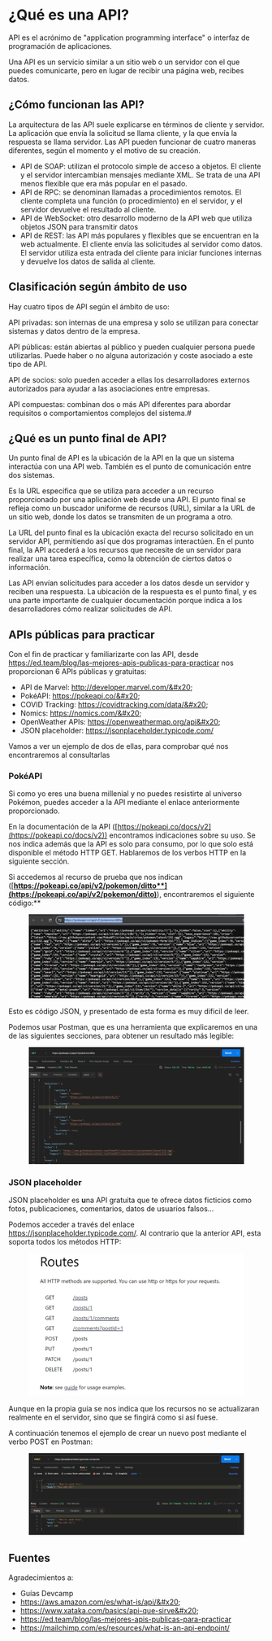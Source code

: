 # ¿Qué es una API?

API es el acrónimo de "application programming interface" o interfaz de programación de aplicaciones.

Una API es un servicio similar a un sitio web o un servidor con el que puedes comunicarte, pero en lugar de recibir una página web, recibes datos.

## ¿Cómo funcionan las API?

La arquitectura de las API suele explicarse en términos de cliente y servidor. La aplicación que envía la solicitud se llama cliente, y la que envía la respuesta se llama servidor. Las API pueden funcionar de cuatro maneras diferentes, según el momento y el motivo de su creación.&#x20;

* API de SOAP: utilizan el protocolo simple de acceso a objetos. El cliente y el servidor intercambian mensajes mediante XML. Se trata de una API menos flexible que era más popular en el pasado.&#x20;
* API de RPC: se denominan llamadas a procedimientos remotos. El cliente completa una función (o procedimiento) en el servidor, y el servidor devuelve el resultado al cliente.&#x20;
* API de WebSocket: otro desarrollo moderno de la API web que utiliza objetos JSON para transmitir datos&#x20;
* API de REST: las API más populares y flexibles que se encuentran en la web actualmente. El cliente envía las solicitudes al servidor como datos. El servidor utiliza esta entrada del cliente para iniciar funciones internas y devuelve los datos de salida al cliente.

## Clasificación según ámbito de uso

Hay cuatro tipos de API según el ámbito de uso:&#x20;

API privadas: son internas de una empresa y solo se utilizan para conectar sistemas y datos dentro de la empresa.&#x20;

API públicas: están abiertas al público y pueden cualquier persona puede utilizarlas. Puede haber o no alguna autorización y coste asociado a este tipo de API.&#x20;

API de socios: solo pueden acceder a ellas los desarrolladores externos autorizados para ayudar a las asociaciones entre empresas.&#x20;

API compuestas: combinan dos o más API diferentes para abordar requisitos o comportamientos complejos del sistema.#

## ¿Qué es un punto final de API?

Un punto final de API es la ubicación de la API en la que un sistema interactúa con una API web. También es el punto de comunicación entre dos sistemas.

Es la URL específica que se utiliza para acceder a un recurso proporcionado por una aplicación web desde una API. El punto final se refleja como un buscador uniforme de recursos (URL), similar a la URL de un sitio web, donde los datos se transmiten de un programa a otro.

La URL del punto final es la ubicación exacta del recurso solicitado en un servidor API, permitiendo así que dos programas interactúen. En el punto final, la API accederá a los recursos que necesite de un servidor para realizar una tarea específica, como la obtención de ciertos datos o información.

Las API envían solicitudes para acceder a los datos desde un servidor y reciben una respuesta. La ubicación de la respuesta es el punto final, y es una parte importante de cualquier documentación porque indica a los desarrolladores cómo realizar solicitudes de API.

## APIs públicas para practicar

Con el fin de practicar y familiarizarte con las API, desde https://ed.team/blog/las-mejores-apis-publicas-para-practicar nos proporcionan 6 APIs públicas y gratuitas:

* API de Marvel: http://developer.marvel.com/&#x20;
* PokéAPI: https://pokeapi.co/&#x20;
* COVID Tracking: https://covidtracking.com/data/&#x20;
* Nomics: https://nomics.com/&#x20;
* OpenWeather APIs: https://openweathermap.org/api&#x20;
* JSON placeholder: https://jsonplaceholder.typicode.com/

Vamos a ver un ejemplo de dos de ellas, para comprobar qué nos encontraremos al consultarlas

### PokéAPI

Si como yo eres una buena millenial y no puedes resistirte al universo Pokémon, puedes acceder a la API mediante el enlace anteriormente proporcionado.

En la documentación de la API ([https://pokeapi.co/docs/v2](https://pokeapi.co/docs/v2)) encontramos indicaciones sobre su uso. Se nos indica además que la API es solo para consumo, por lo que solo está disponible el método HTTP GET. Hablaremos de los verbos HTTP en la siguiente sección.

Si accedemos al recurso de prueba que nos indican ([**https://pokeapi.co/api/v2/pokemon/ditto**](https://pokeapi.co/api/v2/pokemon/ditto)**), encontraremos el siguiente código:**

<figure><img src=".gitbook/assets/image (16).png" alt=""><figcaption></figcaption></figure>

Esto es código JSON, y presentado de esta forma es muy dificil de leer.

Podemos usar Postman, que es una herramienta que explicaremos en una de las siguientes secciones, para obtener un resultado más legible:

<figure><img src=".gitbook/assets/image (17).png" alt=""><figcaption></figcaption></figure>

### JSON placeholder

JSON placeholder es **u**na API gratuita que te ofrece datos ficticios como fotos, publicaciones, comentarios, datos de usuarios falsos...

Podemos acceder a través del enlace https://jsonplaceholder.typicode.com/. Al contrario que la anterior API, esta soporta todos los métodos HTTP:

<figure><img src=".gitbook/assets/image (18).png" alt=""><figcaption></figcaption></figure>

Aunque en la propia guía se nos indica que los recursos no se actualizaran realmente en el servidor, sino que se fingirá como si así fuese.

A continuación tenemos el ejemplo de crear un  nuevo post mediante el verbo POST en Postman:

<figure><img src=".gitbook/assets/image (19).png" alt=""><figcaption></figcaption></figure>

## Fuentes

Agradecimientos a:

* Guías Devcamp
* https://aws.amazon.com/es/what-is/api/&#x20;
* https://www.xataka.com/basics/api-que-sirve&#x20;
* https://ed.team/blog/las-mejores-apis-publicas-para-practicar
* https://mailchimp.com/es/resources/what-is-an-api-endpoint/
